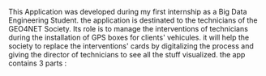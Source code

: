 This Application was developed during my first internship as a Big Data Engineering Student.
the application is destinated to the technicians of the GEO4NET Society.
Its role is to manage the interventions of technicians during the installation of GPS boxes for clients' vehicules.
it  will help the society to replace the interventions' cards by digitalizing the process and giving the director of technicians to see all the stuff visualized.
the app contains 3 parts : 

